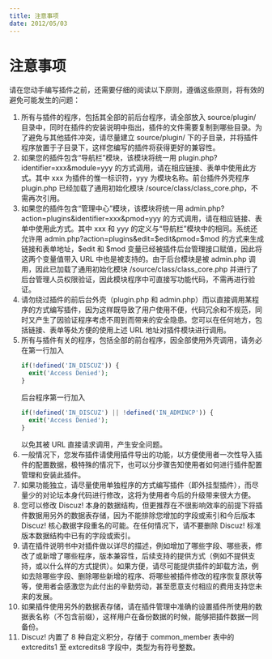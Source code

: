 ```yaml
---
title: 注意事项
date: 2012/05/03
---
```

# 注意事项
请在您动手编写插件之前，还需要仔细的阅读以下原则，遵循这些原则，将有效的避免可能发生的问题：

1. 所有与插件的程序，包括其全部的前后台程序，请全部放入 source/plugin/ 目录中，同时在插件的安装说明中指出，插件的文件需要复制到哪些目录。为了避免与其他插件冲突，请尽量建立 source/plugin/ 下的子目录，并将插件程序放置于子目录下，这样您编写的插件将获得更好的兼容性。
2. 如果您的插件包含“导航栏”模块，该模块将统一用 plugin.php?identifier=xxx&module=yyy 的方式调用，请在相应链接、表单中使用此方式。其中 xxx 为插件的惟一标识符，yyy 为模块名称。前台插件外壳程序 plugin.php 已经加载了通用初始化模块 /source/class/class_core.php，不需再次引用。
3. 如果您的插件包含“管理中心”模块，该模块将统一用 admin.php?action=plugins&identifier=xxx&pmod=yyy 的方式调用，请在相应链接、表单中使用此方式。其中 xxx 和 yyy 的定义与“导航栏”模块中的相同。系统还允许用 admin.php?action=plugins&edit=$edit&pmod=$mod 的方式来生成链接和表单地址，$edit 和 $mod 变量已经被插件后台管理接口赋值，因此将这两个变量值带入 URL 中也是被支持的。由于后台模块是被 admin.php 调用，因此已加载了通用初始化模块 /source/class/class_core.php 并进行了后台管理人员权限验证，因此模块程序中可直接写功能代码，不需再进行验证。
4. 请勿绕过插件的前后台外壳（plugin.php 和 admin.php）而以直接调用某程序的方式编写插件，因为这样既导致了用户使用不便，代码冗余和不规范，同时又产生了因验证程序考虑不周到而带来的安全隐患。您可以在任何地方，包括链接、表单等处方便的使用上述 URL 地址对插件模块进行调用。
5. 所有与插件有关的程序，包括全部的前台程序，因全部使用外壳调用，请务必在第一行加入
    ```php
    if(!defined('IN_DISCUZ')) {
      exit('Access Denied');
    }
    ```
    后台程序第一行加入
    ```php
    if(!defined('IN_DISCUZ') || !defined('IN_ADMINCP')) {
      exit('Access Denied');
    }
    ```
    以免其被 URL 直接请求调用，产生安全问题。
6. 一般情况下，您发布插件请使用插件导出的功能，以方便使用者一次性导入插件的配置数据，极特殊的情况下，也可以分步骤告知使用者如何进行插件配置管理和安装此插件。
7. 如果功能独立，请尽量使用单独程序的方式编写插件（即外挂型插件），而尽量少的对论坛本身代码进行修改，这将为使用者今后的升级带来很大方便。
8. 您可以修改 Discuz! 本身的数据结构，但更推荐在不很影响效率的前提下将插件数据用另外的数据表存储，因为不能排除您增加的字段或索引和今后版本 Discuz! 核心数据字段重名的可能。在任何情况下，请不要删除 Discuz! 标准版本数据结构中已有的字段或索引。
9. 请在插件说明书中对插件做以详尽的描述，例如增加了哪些字段、哪些表，修改了或新增了哪些程序，版本兼容性，后续支持的提供方式（例如不提供支持，或以什么样的方式提供）。如果方便，请尽可能提供插件的卸载方法，例如去除哪些字段、删除哪些新增的程序、将哪些被插件修改的程序恢复原状等等，使用者会感激您为此付出的辛勤劳动，甚至愿意支付相应的费用支持您未来的发展。
10. 如果插件使用另外的数据表存储，请在插件管理中准确的设置插件所使用的数据表名称（不包含前缀），这样用户在备份数据的时候，能够把插件数据一同备份。
11. Discuz! 内置了 8 种自定义积分，存储于 common_member 表中的 extcredits1 至 extcredits8 字段中，类型为有符号整数。